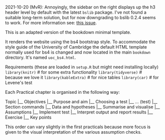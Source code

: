 2021-10-20 (MvR): Annoyingly, the sidebar on the right displays up the h3 header level by default with the latest `bslib` package. I've not found a suitable long-term solution, but for now downgrading to bslib 0.2.4 seems to work. For more information see: [this issue](https://issueexplorer.com/issue/rstudio/bookdown/1269). 

This is an adapted version of the bookdown minimal template.

It renders the website using the bs4 bootstrap style.
To accommodate the style guide of the University of Cambridge the default HTML template normally used for bs4 is changed and now located in the main `bookdown` directory.
It's named `uoc_bs4.html`.

Requirements (these are loaded in `setup.R` but might need installing locally)
`library(knitr)`      # for some extra functionality
`library(tidyverse)`  # because we love it
`library(kableExtra)` # for nice tables
`library(car)`        # for Levene's test

Each Practical chapter is organised in the following way:

Topic
  |__ Objectives
  |__ Purpose and aim
  |__ Choosing a test
  |__  ... (test)
    |__ Section commands
    |__ Data and hypotheses
    |__ Summarise and visualise
    |__ Assumptions
    |__ Implement test
    |__ Interpret output and report results
    |__ Exercise
  |__ Key points
  
This order can vary slightly in the first practicals because more focus is given to the visual interpretation of the various assumption checks.
